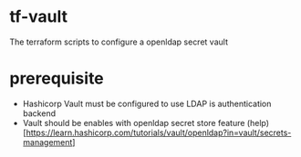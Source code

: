 # tf-vault

The terraform scripts to configure a openldap secret vault 

# prerequisite

- Hashicorp Vault must be configured to use LDAP is authentication backend
- Vault should be enables with openldap secret store feature (help)[https://learn.hashicorp.com/tutorials/vault/openldap?in=vault/secrets-management]
